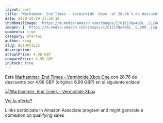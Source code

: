 ```yaml
---
layout: post
title: 'Warhammer: End Times - Vermintide  Xbox  al 28.76 % de descuento'
date: 2020-10-29 17:38:19
thumbnailImage: 'https://m.media-amazon.com/images/I/61iiVQw49SL._SL200_.jpg'
images: [ 'https://m.media-amazon.com/images/I/61iiVQw49SL._SL200_.jpg' ]
comments: true
category: ofertas
author: ring
slug: B01HXYILZ6
description:
actualPrice: 4.98 GBP
comparePrice: 6.99 GBP
inStock: true
---
```


Está [Warhammer: End Times - Vermintide  Xbox One ](https://www.amazon.co.uk/dp/B01HXYILZ6/?tag=tolees0a-21) con 28.76 de descuento por 4.98 GBP (original: 6.99 GBP) en el siguiente enlace!

[![Warhammer: End Times - Vermintide  Xbox ](https://m.media-amazon.com/images/I/61iiVQw49SL._SL200_.jpg)](https://www.amazon.co.uk/dp/B01HXYILZ6/?tag=tolees0a-21)

[Ver la oferta!!](https://www.amazon.co.uk/dp/B01HXYILZ6/?tag=tolees0a-21)

Links participate in Amazon Associate program and might generate a comission on qualifying sales


